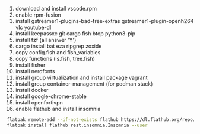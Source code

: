 1. download and install vscode.rpm
2. enable rpm-fusion
3. install gstreamer1-plugins-bad-free-extras gstreamer1-plugin-openh264 vlc youtube-dl
4. install keepassxc git cargo fish btop python3-pip
5. install fzf (all answer 'Y')
6. cargo install bat eza ripgrep zoxide
7. copy config.fish and fish_variables
8. copy functions (ls.fish, tree.fish)
9. install fisher
10. install nerdfonts
11. install group virtualization and install package vagrant
12. install group container-management (for podman stack)
13. install docker
14. install google-chrome-stable
15. install openfortivpn
16. enable flathub and install insomnia

```bash
flatpak remote-add --if-not-exists flathub https://dl.flathub.org/repo/flathub.flatpakrepo --user
flatpak install flathub rest.insomnia.Insomnia --user
```
